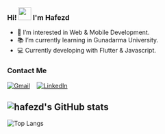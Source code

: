 ### Hi! <img src="https://raw.githubusercontent.com/iampavangandhi/iampavangandhi/master/gifs/Hi.gif" width="30px"> I'm Hafezd
- 👀 I’m interested in Web & Mobile Development.
- 📚 I’m currently learning in Gunadarma University.
- 💻 Currently developing with Flutter & Javascript.

### Contact Me
[<img alt="Gmail" src="https://img.shields.io/badge/Gmail-D14836?style=for-the-badge&logo=gmail&logoColor=white" />](https://mail.google.com/mail/?view=cm&fs=1&to=hafezdeldaffa9@gmail.com) &nbsp;&nbsp; [<img alt="LinkedIn" src="https://img.shields.io/badge/linkedin-%230077B5.svg?style=for-the-badge&logo=linkedin&logoColor=white"/>](https://linkedin.com/in/hafezdeldaffa)

![hafezd's GitHub stats](https://github-readme-stats.vercel.app/api?username=hafezdeldaffa&show_icons=true&theme=radical)
---
![Top Langs](https://github-readme-stats.vercel.app/api/top-langs/?username=hafezdeldaffa&layout=compact&theme=radical)



<!---
hafezdeldaffa/hafezdeldaffa is a ✨ special ✨ repository because its `README.md` (this file) appears on your GitHub profile.
You can click the Preview link to take a look at your changes.
--->
